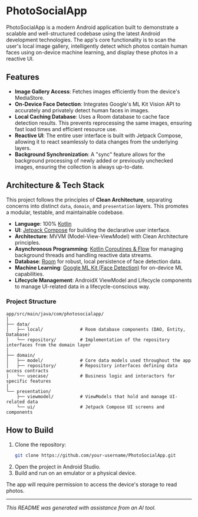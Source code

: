 # PhotoSocialApp

PhotoSocialApp is a modern Android application built to demonstrate a scalable and well-structured codebase using the latest Android development technologies. The app's core functionality is to scan the user's local image gallery, intelligently detect which photos contain human faces using on-device machine learning, and display these photos in a reactive UI.

## Features

- **Image Gallery Access**: Fetches images efficiently from the device's MediaStore.
- **On-Device Face Detection**: Integrates Google's ML Kit Vision API to accurately and privately detect human faces in images.
- **Local Caching Database**: Uses a Room database to cache face detection results. This prevents reprocessing the same images, ensuring fast load times and efficient resource use.
- **Reactive UI**: The entire user interface is built with Jetpack Compose, allowing it to react seamlessly to data changes from the underlying layers.
- **Background Synchronization**: A "sync" feature allows for the background processing of newly added or previously unchecked images, ensuring the collection is always up-to-date.

## Architecture & Tech Stack

This project follows the principles of **Clean Architecture**, separating concerns into distinct `data`, `domain`, and `presentation` layers. This promotes a modular, testable, and maintainable codebase.

- **Language**: 100% [Kotlin](https://kotlinlang.org/)
- **UI**: [Jetpack Compose](https://developer.android.com/jetpack/compose) for building the declarative user interface.
- **Architecture**: MVVM (Model-View-ViewModel) with Clean Architecture principles.
- **Asynchronous Programming**: [Kotlin Coroutines & Flow](https://kotlinlang.org/docs/coroutines-guide.html) for managing background threads and handling reactive data streams.
- **Database**: [Room](https://developer.android.com/jetpack/androidx/releases/room) for robust, local persistence of face detection data.
- **Machine Learning**: [Google ML Kit (Face Detection)](https://developers.google.com/ml-kit/vision/face-detection) for on-device ML capabilities.
- **Lifecycle Management**: AndroidX ViewModel and Lifecycle components to manage UI-related data in a lifecycle-conscious way.

### Project Structure

```
app/src/main/java/com/photosocialapp/
│
├── data/
│   ├── local/              # Room database components (DAO, Entity, Database)
│   └── repository/         # Implementation of the repository interfaces from the domain layer
│
├── domain/
│   ├── model/              # Core data models used throughout the app
│   ├── repository/         # Repository interfaces defining data access contracts
│   └── usecase/            # Business logic and interactors for specific features
│
└── presentation/
    ├── viewmodel/          # ViewModels that hold and manage UI-related data
    └── ui/                 # Jetpack Compose UI screens and components
```

## How to Build

1.  Clone the repository:
    ```bash
    git clone https://github.com/your-username/PhotoSocialApp.git
    ```
2.  Open the project in Android Studio.
3.  Build and run on an emulator or a physical device.

The app will require permission to access the device's storage to read photos.

---
*This README was generated with assistance from an AI tool.*
